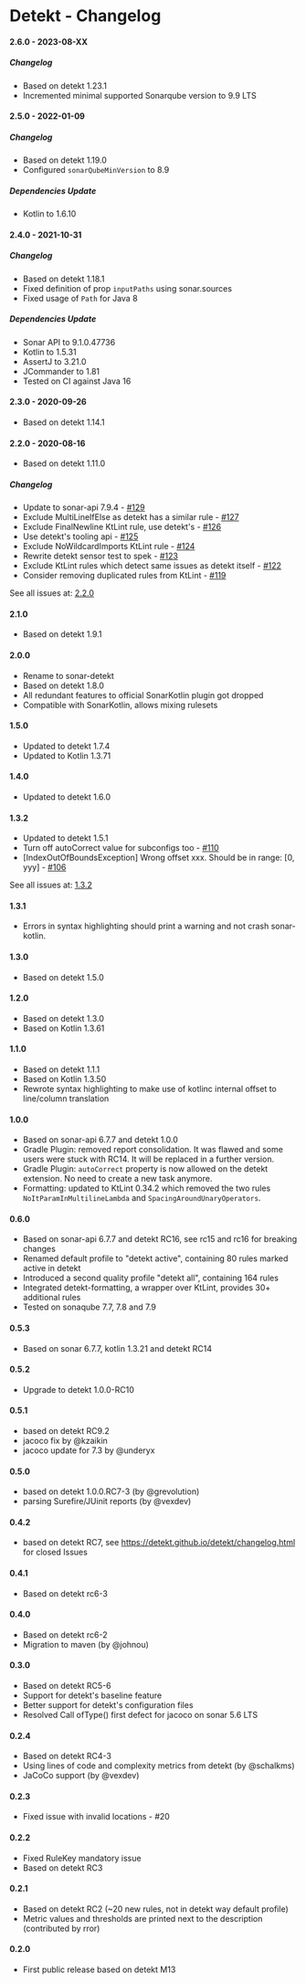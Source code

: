 # Detekt - Changelog

#### 2.6.0 - 2023-08-XX

##### Changelog

- Based on detekt 1.23.1
- Incremented minimal supported Sonarqube version to 9.9 LTS

#### 2.5.0 - 2022-01-09

##### Changelog

- Based on detekt 1.19.0
- Configured `sonarQubeMinVersion` to 8.9

##### Dependencies Update

- Kotlin to 1.6.10

#### 2.4.0 - 2021-10-31

##### Changelog

- Based on detekt 1.18.1
- Fixed definition of prop `inputPaths` using sonar.sources
- Fixed usage of `Path` for Java 8

##### Dependencies Update

- Sonar API to 9.1.0.47736
- Kotlin to 1.5.31
- AssertJ to 3.21.0
- JCommander to 1.81
- Tested on CI against Java 16

#### 2.3.0 - 2020-09-26

- Based on detekt 1.14.1

#### 2.2.0 - 2020-08-16

- Based on detekt 1.11.0

##### Changelog

- Update to sonar-api 7.9.4 - [#129](https://github.com/detekt/sonar-kotlin/pull/129)
- Exclude MultiLineIfElse as detekt has a similar rule - [#127](https://github.com/detekt/sonar-kotlin/pull/127)
- Exclude FinalNewline KtLint rule, use detekt's - [#126](https://github.com/detekt/sonar-kotlin/pull/126)
- Use detekt's tooling api - [#125](https://github.com/detekt/sonar-kotlin/pull/125)
- Exclude NoWildcardImports KtLint rule - [#124](https://github.com/detekt/sonar-kotlin/pull/124)
- Rewrite detekt sensor test to spek - [#123](https://github.com/detekt/sonar-kotlin/pull/123)
- Exclude KtLint rules which detect same issues as detekt itself - [#122](https://github.com/detekt/sonar-kotlin/pull/122)
- Consider removing duplicated rules from KtLint - [#119](https://github.com/detekt/sonar-kotlin/issues/119)

See all issues at: [2.2.0](https://github.com/detekt/sonar-kotlin/milestone/5)

#### 2.1.0

- Based on detekt 1.9.1

#### 2.0.0

- Rename to sonar-detekt
- Based on detekt 1.8.0
- All redundant features to official SonarKotlin plugin got dropped
- Compatible with SonarKotlin, allows mixing rulesets

#### 1.5.0

- Updated to detekt 1.7.4
- Updated to Kotlin 1.3.71

#### 1.4.0

- Updated to detekt 1.6.0

#### 1.3.2

- Updated to detekt 1.5.1
- Turn off autoCorrect value for subconfigs too - [#110](https://github.com/detekt/sonar-kotlin/pull/110)
- [IndexOutOfBoundsException] Wrong offset xxx. Should be in range: [0, yyy] - [#106](https://github.com/detekt/sonar-kotlin/issues/106)

See all issues at: [1.3.2](https://github.com/detekt/sonar-kotlin/milestone/2)

#### 1.3.1

- Errors in syntax highlighting should print a warning and not crash sonar-kotlin.

#### 1.3.0

- Based on detekt 1.5.0

#### 1.2.0

- Based on detekt 1.3.0
- Based on Kotlin 1.3.61

#### 1.1.0

- Based on detekt 1.1.1
- Based on Kotlin 1.3.50
- Rewrote syntax highlighting to make use of kotlinc internal offset to line/column translation

#### 1.0.0

- Based on sonar-api 6.7.7 and detekt 1.0.0
- Gradle Plugin: removed report consolidation. It was flawed and some users were stuck with RC14. It will be replaced in a further version.
- Gradle Plugin: `autoCorrect` property is now allowed on the detekt extension. No need to create a new task anymore.
- Formatting: updated to KtLint 0.34.2 which removed the two rules `NoItParamInMultilineLambda` and `SpacingAroundUnaryOperators`. 

#### 0.6.0

- Based on sonar-api 6.7.7 and detekt RC16, see rc15 and rc16 for breaking changes
- Renamed default profile to "detekt active", containing 80 rules marked active in detekt
- Introduced a second quality profile "detekt all", containing 164 rules
- Integrated detekt-formatting, a wrapper over KtLint, provides 30+ additional rules
- Tested on sonaqube 7.7, 7.8 and 7.9

#### 0.5.3

- Based on sonar 6.7.7, kotlin 1.3.21 and detekt RC14

#### 0.5.2

- Upgrade to detekt 1.0.0-RC10

#### 0.5.1

- based on detekt RC9.2
- jacoco fix by @kzaikin
- jacoco update for 7.3 by @underyx

#### 0.5.0

- based on detekt 1.0.0.RC7-3 (by @grevolution)
- parsing Surefire/JUinit reports (by @vexdev)

#### 0.4.2

- based on detekt RC7, see https://detekt.github.io/detekt/changelog.html for closed Issues

#### 0.4.1

- Based on detekt rc6-3

#### 0.4.0 

- Based on detekt rc6-2
- Migration to maven (by @johnou)

#### 0.3.0

- Based on detekt RC5-6
- Support for detekt's baseline feature
- Better support for detekt's configuration files
- Resolved Call ofType() first defect for jacoco on sonar 5.6 LTS 

#### 0.2.4

- Based on detekt RC4-3
- Using lines of code and complexity metrics from detekt (by @schalkms)
- JaCoCo support (by @vexdev)

#### 0.2.3

- Fixed issue with invalid locations - #20

#### 0.2.2

- Fixed RuleKey mandatory issue
- Based on detekt RC3

#### 0.2.1

- Based on detekt RC2 (~20 new rules, not in detekt way default profile)
- Metric values and thresholds are printed next to the description (contributed by rror)

#### 0.2.0

- First public release based on detekt M13
